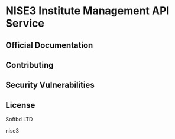 # NISE3 Institute Management API Service

 
## Official Documentation
 
## Contributing
 
## Security Vulnerabilities
 
## License
 Softbd LTD

nise3
